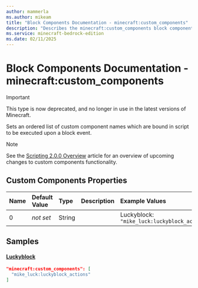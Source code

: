```yaml
---
author: mammerla
ms.author: mikeam
title: "Block Components Documentation - minecraft:custom_components"
description: "Describes the minecraft:custom_components block component"
ms.service: minecraft-bedrock-edition
ms.date: 02/11/2025 
---
```


# Block Components Documentation - minecraft:custom_components

> [!IMPORTANT]
> This type is now deprecated, and no longer in use in the latest versions of Minecraft.

Sets an ordered list of custom component names which are bound in script to be executed upon a block event.

> [!Note]
> See the [Scripting 2.0.0 Overview](https://learn.microsoft.com/minecraft/creator/documents/scriptingv2.0.0overview) article for an overview of upcoming changes to custom components functionality.


## Custom Components Properties

|Name       |Default Value |Type |Description |Example Values |
|:----------|:-------------|:----|:-----------|:------------- |
| 0 | *not set* | String |  | Luckyblock: `"mike_luck:luckyblock_actions"` | 

## Samples

#### [Luckyblock](https://github.com/microsoft/minecraft-samples/tree/main/lucky_block/version_1/behavior_packs/mike_luck/blocks/luckyblock.json)


```json
"minecraft:custom_components": [
  "mike_luck:luckyblock_actions"
]
```
